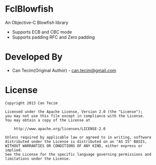 FclBlowfish
===========

An Objective-C Blowfish library

  * Supports ECB and CBC mode
  * Supports padding RFC and Zero padding

# Developed By

  * Can Tecim(Original Author) - <can.tecim@gmail.com>
  
# License

    Copyright 2013 Can Tecim
    
    Licensed under the Apache License, Version 2.0 (the "License");
    you may not use this file except in compliance with the License.
    You may obtain a copy of the License at
    
        http://www.apache.org/licenses/LICENSE-2.0
    
    Unless required by applicable law or agreed to in writing, software
    distributed under the License is distributed on an "AS IS" BASIS,
    WITHOUT WARRANTIES OR CONDITIONS OF ANY KIND, either express or implied.
    See the License for the specific language governing permissions and
    limitations under the License.

